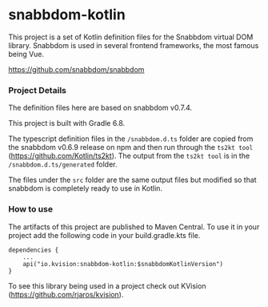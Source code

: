 # snabbdom-kotlin

This project is a set of Kotlin definition files for the Snabbdom virtual DOM library. Snabbdom is used in several frontend frameworks, the most famous being Vue.

https://github.com/snabbdom/snabbdom

### Project Details

The definition files here are based on snabbdom v0.7.4.

This project is built with Gradle 6.8.

The typescript definition files in the `/snabbdom.d.ts` folder are copied from the snabbdom v0.6.9 release on npm and then run through the `ts2kt tool` (https://github.com/Kotlin/ts2kt).
The output from the `ts2kt tool` is in the `/snabbdom.d.ts/generated` folder.

The files under the `src` folder are the same output files but modified so that snabbdom is completely ready to use in Kotlin.

### How to use

The artifacts of this project are published to Maven Central.
To use it in your project add the following code in your build.gradle.kts file.

    dependencies {
        ...
        api("io.kvision:snabbdom-kotlin:$snabbdomKotlinVersion")
    }

To see this library being used in a project check out KVision (https://github.com/rjaros/kvision).
